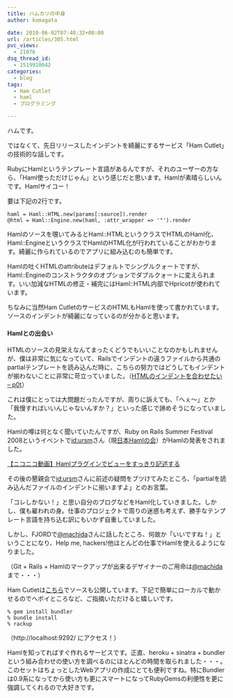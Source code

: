 ```yaml
---
title: ハムカツの中身
author: komagata

date: 2010-06-02T07:40:32+00:00
url: /articles/305.html
pvc_views:
  - 21076
dsq_thread_id:
  - 1519910042
categories:
  - blog
tags:
  - Ham Cutlet
  - haml
  - プログラミング

---
```

ハムです。

ではなくて、先日リリースしたインデントを綺麗にするサービス「Ham Cutlet」の技術的な話しです。

RubyにHamlというテンプレート言語があるんですが、それのユーザーの方なら、「Haml使っただけじゃん」という感じだと思います。Hamlが素晴らしいんです。Hamlサイコー！

要は下記の2行です。

    haml = Haml::HTML.new(params[:source]).render
    @html = Haml::Engine.new(haml, :attr_wrapper => '"').render

Hamlのソースを覗いてみるとHaml::HTMLというクラスでHTMLのHaml化、Haml::EngineというクラスでHamlのHTML化が行われていることがわかります。綺麗に作られているのでアプリに組み込むのも簡単です。

Hamlの吐くHTMLのattributeはデフォルトでシングルクォートですが、Haml::Engineのコンストラクタのオプションでダブルクォートに変えられます。いい加減なHTMLの修正・補完にはHaml::HTML内部でHpricotが使われています。

ちなみに当然Ham CutletのサービスのHTMLもHamlを使って書かれています。ソースのインデントが綺麗になっているのが分かると思います。

#### Hamlとの出会い

HTMLのソースの見栄えなんてまったくどうでもいいことなのかもしれませんが、僕は非常に気になっていて、Railsでインデントの違うファイルから共通のpartialテンプレートを読み込んだ時に、こちらの努力ではどうしてもインデントが揃わないことに非常に苛立っていました。（[HTMLのインデントを合わせたい &#8211; p0t][1]）

これは僕にとっては大問題だったんですが、周りに訴えても、「へぇ〜」とか「我慢すればいいんじゃないんすか？」といった感じで諦めそうになっていました。

Hamlの噂は何となく聞いていたんですが、Ruby on Rails Summer Festival 2008というイベントで[id:ursm][2]さん（現[日本Hamlの会][3]）がHamlの発表をされました。

<noscript>
  <a href="http://www.nicovideo.jp/watch/sm4445816">【ニコニコ動画】Hamlプラグインでビューをすっきり記述する</a>
</noscript>

その後の懇親会で[id:ursm][2]さんに前述の疑問をブツけてみたところ、「partialを読み込んだファイルのインデントに揃いますよ」とのお言葉。

「コレしかない！」と思い自分のブログなどをHaml化していきました。しかし、僕も雇われの身。仕事のプロジェクトで周りの迷惑も考えず、勝手なテンプレート言語を持ち込む訳にもいかず自重していました。

しかし、FJORDで[@machida][4]さんに話したところ、何故か「いいですね！」ということになり、Help me, hackers!他ほとんどの仕事でHamlを使えるようになりました。
  
（Git + Rails + Hamlのマークアップが出来るデザイナーのご用命は[@machida][4]まで・・・）

Ham Cutletは[こちら][5]でソースも公開しています。下記で簡単にローカルで動かせるのでヘボイところなど、ご指摘いただけると嬉しいです。

    % gem install bundler
    % bundle install
    % rackup

（http://localhost:9292/ にアクセス！）

Hamlを知ってればすぐ作れるサービスです。正直、heroku + sinatra + bundlerという組み合わせの使い方を調べるのにほとんどの時間を取られました・・・。このセットはちょっとしたWebアプリの作成にとても便利ですね。特にBundlerは0.9系になってから使い方も更にスマートになってRubyGemsの利便性を更に強調してくれるので大好きです。

 [1]: http://docs.komagata.org/4244
 [2]: http://d.hatena.ne.jp/ursm/
 [3]: http://haml.ursm.jp/
 [4]: http://twitter.com/machida
 [5]: http://github.com/komagata/hamcutlet